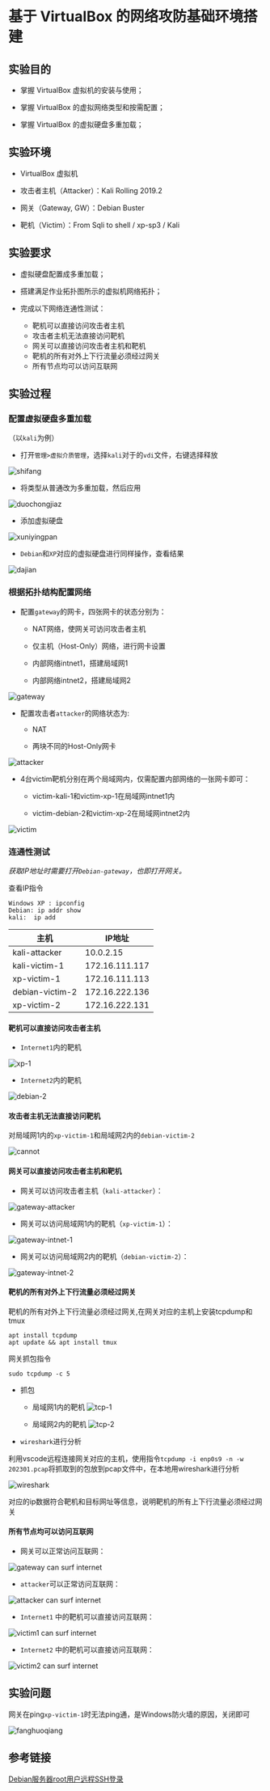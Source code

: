 # 基于 VirtualBox 的网络攻防基础环境搭建

## 实验目的

- 掌握 VirtualBox 虚拟机的安装与使用；

- 掌握 VirtualBox 的虚拟网络类型和按需配置；

- 掌握 VirtualBox 的虚拟硬盘多重加载；

## 实验环境

- VirtualBox 虚拟机

- 攻击者主机（Attacker）：Kali Rolling 2019.2

- 网关（Gateway, GW）：Debian Buster

- 靶机（Victim）：From Sqli to shell / xp-sp3 / Kali

## 实验要求

- 虚拟硬盘配置成多重加载；

- 搭建满足作业拓扑图所示的虚拟机网络拓扑；

- 完成以下网络连通性测试：
    - 靶机可以直接访问攻击者主机
    - 攻击者主机无法直接访问靶机
    - 网关可以直接访问攻击者主机和靶机
    - 靶机的所有对外上下行流量必须经过网关
    - 所有节点均可以访问互联网


## 实验过程

### 配置虚拟硬盘多重加载

（以`kali`为例）

- 打开`管理>虚拟介质管理`，选择`kali`对于的`vdi`文件，右键选择释放

![shifang](img/释放.png)

- 将类型从普通改为多重加载，然后应用

![duochongjiaz](img/多重加载.png)

- 添加虚拟硬盘

![xuniyingpan](img/虚拟硬盘.png)

- `Debian`和`XP`对应的虚拟硬盘进行同样操作，查看结果

![dajian](img/搭建完成.png)

### 根据拓扑结构配置网络

- 配置`gateway`的网卡，四张网卡的状态分别为：

  - NAT网络，使网关可访问攻击者主机

  - 仅主机（Host-Only）网络，进行网卡设置

  - 内部网络intnet1，搭建局域网1

  - 内部网络intnet2，搭建局域网2

![gateway](img/gateway.png)

- 配置攻击者`attacker`的网络状态为:
  - NAT

  - 两块不同的Host-Only网卡

![attacker](img/attacker.png)

- 4台victim靶机分别在两个局域网内，仅需配置内部网络的一张网卡即可：

  - victim-kali-1和victim-xp-1在局域网intnet1内

  - victim-debian-2和victim-xp-2在局域网intnet2内

![victim](img/victim.png)

### 连通性测试

*获取IP地址时需要打开`Debian-gateway`，也即打开网关。*

查看IP指令
```
Windows XP : ipconfig
Debian: ip addr show 
kali:  ip add
```

|主机|IP地址|
| ---- | ---- |
|kali-attacker|10.0.2.15|
|kali-victim-1|172.16.111.117|
|xp-victim-1|172.16.111.113|
|debian-victim-2|172.16.222.136|
|xp-victim-2|172.16.222.131|

#### 靶机可以直接访问攻击者主机
- `Internet1`内的靶机

![xp-1](img/v-1-a.png)

- `Internet2`内的靶机

![debian-2](img/v-2-a.png)


#### 攻击者主机无法直接访问靶机

对局域网1内的`xp-victim-1`和局域网2内的`debian-victim-2`

![cannot](img/a-cannot-v.png)


#### 网关可以直接访问攻击者主机和靶机

- 网关可以访问攻击者主机（`kali-attacker`）：

![gateway-attacker](img/gateway-attacker.png)

- 网关可以访问局域网1内的靶机（`xp-victim-1`）：
  
![gateway-intnet-1](img/gateway-intnet-1.png)

- 网关可以访问局域网2内的靶机（`debian-victim-2`）：

![gateway-intnet-2](img/gateway-intnet-2.png)

#### 靶机的所有对外上下行流量必须经过网关

靶机的所有对外上下行流量必须经过网关,在网关对应的主机上安装tcpdump和tmux

```
apt install tcpdump
apt update && apt install tmux
```
网关抓包指令
```
sudo tcpdump -c 5
```
- 抓包
    - 局域网1内的靶机
    ![tcp-1](img/tcpintnet1.png)

    - 局域网2内的靶机
    ![tcp-2](img/tcpintnet2.png)

- `wireshark`进行分析

利用vscode远程连接网关对应的主机，使用指令`tcpdump -i enp0s9 -n -w 202301.pcap`将抓取到的包放到pcap文件中，在本地用wireshark进行分析

![wireshark](img/wireshark.png)

对应的ip数据符合靶机和目标网址等信息，说明靶机的所有上下行流量必须经过网关

#### 所有节点均可以访问互联网
  
- 网关可以正常访问互联网：
  
![gateway can surf internet](img/gateway-on.png)

- `attacker`可以正常访问互联网：

![attacker can surf internet](img/attacker-on.png)

- `Internet1` 中的靶机可以直接访问互联网：

![victim1 can surf internet](img/intnet1-on.png)

- `Internet2` 中的靶机可以直接访问互联网：

![victim2 can surf internet](img/intnet2-on.png)


## 实验问题

网关在ping`xp-victim-1`时无法ping通，是Windows防火墙的原因，关闭即可

![fanghuoqiang](img/防火墙.png)

## 参考链接

[Debian服务器root用户远程SSH登录](https://blog.csdn.net/u013541325/article/details/121970885)
